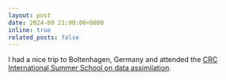 ```yaml
---
layout: post
date: 2024-09 21:00:00+0800
inline: true
related_posts: false
---
```


I had a nice trip to Boltenhagen, Germany and attended the [CRC International Summer School on data assimilation](https://www.sfb1294.de/events/event/spring-school-2024).

